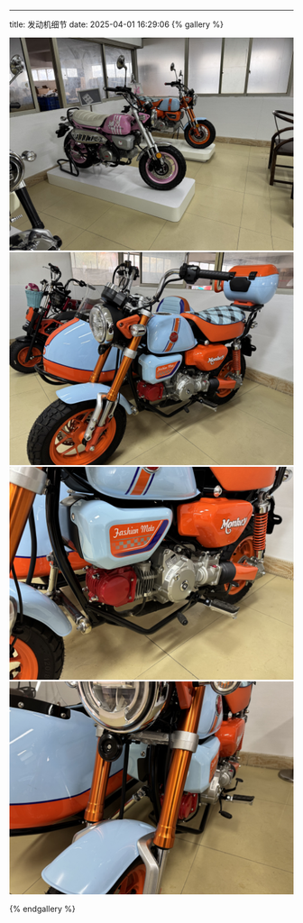 ---
title: 发动机细节
date: 2025-04-01 16:29:06
{% gallery %}

![发动机细节](https://raw.githubusercontent.com/chccl/shuangshi/main/img/边三轮/发动机细节/16.JPG)
![发动机细节](https://raw.githubusercontent.com/chccl/shuangshi/main/img/边三轮/发动机细节/5.JPG)
![发动机细节](https://raw.githubusercontent.com/chccl/shuangshi/main/img/边三轮/发动机细节/6.JPG)
![发动机细节](https://raw.githubusercontent.com/chccl/shuangshi/main/img/边三轮/发动机细节/7.JPG)

{% endgallery %}
